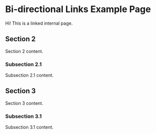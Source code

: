 # Bi-directional Links Example Page

Hi! This is a linked internal page.

## Section 2

Section 2 content.

### Subsection 2.1

Subsection 2.1 content.

## Section 3

Section 3 content.

### Subsection 3.1

Subsection 3.1 content.
